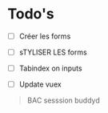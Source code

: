 # Todo's

- [ ] Créer les forms
- [ ] sTYLISER LES forms
- [ ] Tabindex on inputs
- [ ] Update vuex


> BAC sesssion buddyd
